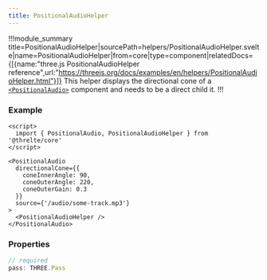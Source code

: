 ```yaml
---
title: PositionalAudioHelper
---
```


!!!module_summary title=PositionalAudioHelper|sourcePath=helpers/PositionalAudioHelper.svelte|name=PositionalAudioHelper|from=core|type=component|relatedDocs={[{name:"three.js PositionalAudioHelper reference",url:"https://threejs.org/docs/examples/en/helpers/PositionalAudioHelper.html"}]}
This helper displays the directional cone of a [`<PositionalAudio>`](/core/positional-audio) component and needs to be a direct child it.
!!!

### Example

```svelte
<script>
  import { PositionalAudio, PositionalAudioHelper } from '@threlte/core'
</script>

<PositionalAudio
  directionalCone={{
    coneInnerAngle: 90,
    coneOuterAngle: 220,
    coneOuterGain: 0.3
  }}
  source={'/audio/some-track.mp3'}
>
  <PositionalAudioHelper />
</PositionalAudio>
```

### Properties

```ts
// required
pass: THREE.Pass
```
